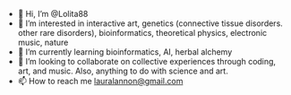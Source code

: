 - 👋 Hi, I’m @Lolita88
- 👀 I’m interested in interactive art, genetics (connective tissue disorders. other rare disorders), bioinformatics, theoretical physics, electronic music, nature
- 🌱 I’m currently learning bioinformatics, AI, herbal alchemy
- 💞️ I’m looking to collaborate on collective experiences through coding, art, and music. Also, anything to do with science and art. 
- 📫 How to reach me lauralannon@gmail.com

<!---
Lolita88/Lolita88 is a ✨ special ✨ repository because its `README.md` (this file) appears on your GitHub profile.
You can click the Preview link to take a look at your changes.
--->
